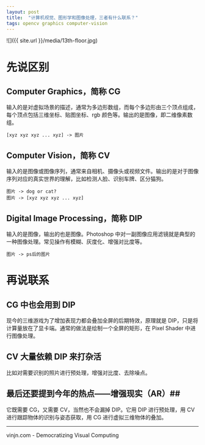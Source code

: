 ```yaml
---
layout: post
title:  "计算机视觉、图形学和图像处理，三者有什么联系？"
tags: opencv graphics computer-vision
---
```


![]({{ site.url }}/media/13th-floor.jpg)

先说区别
=

## Computer Graphics，简称 CG ##

输入的是对虚拟场景的描述，通常为多边形数组，而每个多边形由三个顶点组成，每个顶点包括三维坐标、贴图坐标、rgb 颜色等。输出的是图像，即二维像素数组。

    [xyz xyz xyz ... xyz] -> 图片

## Computer Vision，简称 CV ##

输入的是图像或图像序列，通常来自相机、摄像头或视频文件。输出的是对于图像序列对应的真实世界的理解，比如检测人脸、识别车牌、区分猫狗。

    图片 -> dog or cat?
    图片 -> [xyz xyz xyz ... xyz]




## Digital Image Processing，简称 DIP ##

输入的是图像，输出的也是图像。Photoshop 中对一副图像应用滤镜就是典型的一种图像处理。常见操作有模糊、灰度化、增强对比度等。

    图片 -> ps后的图片

再说联系
=

## CG 中也会用到 DIP ##

现今的三维游戏为了增加表现力都会叠加全屏的后期特效，原理就是 DIP，只是将计算量放在了显卡端。通常的做法是绘制一个全屏的矩形，在 Pixel Shader 中进行图像处理。


## CV 大量依赖 DIP 来打杂活 ##

比如对需要识别的照片进行预处理，增强对比度、去除噪点。

## 最后还要提到今年的热点——增强现实（AR）##

它既需要 CG，又需要 CV，当然也不会漏掉 DIP。它用 DIP 进行预处理，用 CV 进行跟踪物体的识别与姿态获取，用 CG 进行虚拟三维物体的叠加。

----
vinjn.com - Democratizing Visual Computing
